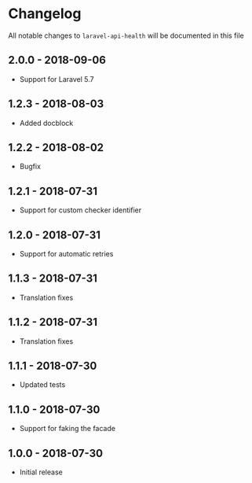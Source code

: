 # Changelog

All notable changes to `laravel-api-health` will be documented in this file

## 2.0.0 - 2018-09-06

- Support for Laravel 5.7

## 1.2.3 - 2018-08-03

- Added docblock

## 1.2.2 - 2018-08-02

- Bugfix

## 1.2.1 - 2018-07-31

- Support for custom checker identifier

## 1.2.0 - 2018-07-31

- Support for automatic retries

## 1.1.3 - 2018-07-31

- Translation fixes

## 1.1.2 - 2018-07-31

- Translation fixes

## 1.1.1 - 2018-07-30

- Updated tests

## 1.1.0 - 2018-07-30

- Support for faking the facade

## 1.0.0 - 2018-07-30

- Initial release
